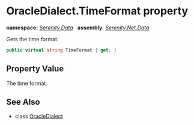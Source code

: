 # OracleDialect.TimeFormat property
**namespace:** *[Serenity.Data](../../README.md#serenity.data-namespace)*   **assembly**: *[Serenity.Net.Data](../../README.md)*

Gets the time format.

```csharp
public virtual string TimeFormat { get; }
```

## Property Value

The time format.

## See Also

* class [OracleDialect](../OracleDialect.md)